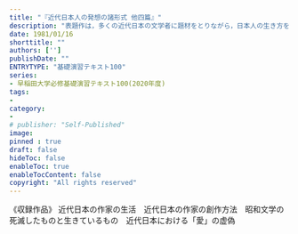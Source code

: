 ```yaml
---
title: "『近代日本人の発想の諸形式 他四篇』"
description: "表題作は，多くの近代日本の文学者に題材をとりながら，日本人の生き方を，調和型・上昇型・下降型・逃避型・立身出世型に分類し，それらを巧みな例で実証する．昭和28年発表当時大きな反響をよび起した論文であり，著者の思想の集大成として高く評価されている．他に「近代日本の作家の生活」等を収録． （解説=奥野健男）"
date: 1981/01/16
shorttitle: ""
authors: ['']
publishDate: ""
ENTRYTYPE: "基礎演習テキスト100"
series:
- 早稲田大学必修基礎演習テキスト100(2020年度)
tags: 
- 
category: 
- 
# publisher: "Self-Published"
image: 
pinned : true
draft: false
hideToc: false
enableToc: true
enableTocContent: false
copyright: "All rights reserved"
---
```

《収録作品》
近代日本の作家の生活　近代日本の作家の創作方法　昭和文学の死滅したものと生きているもの　近代日本における「愛」の虚偽